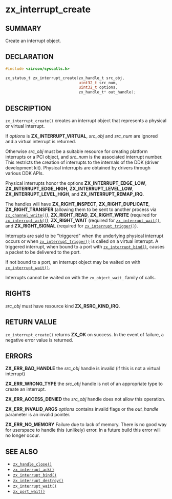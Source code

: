 # zx_interrupt_create

## SUMMARY

<!-- Contents of this heading updated by update-docs-from-fidl, do not edit. -->

Create an interrupt object.

## DECLARATION

<!-- Contents of this heading updated by update-docs-from-fidl, do not edit. -->

```c
#include <zircon/syscalls.h>

zx_status_t zx_interrupt_create(zx_handle_t src_obj,
                                uint32_t src_num,
                                uint32_t options,
                                zx_handle_t* out_handle);
```

## DESCRIPTION

`zx_interrupt_create()` creates an interrupt object that represents a physical
or virtual interrupt.

If *options* is **ZX_INTERRUPT_VIRTUAL**, *src_obj* and *src_num* are ignored and
a virtual interrupt is returned.

Otherwise *src_obj* must be a suitable resource for creating platform interrupts
or a PCI object, and *src_num* is the associated interrupt number.  This restricts
the creation of interrupts to the internals of the DDK (driver development kit).
Physical interrupts are obtained by drivers through various DDK APIs.

Physical interrupts honor the options **ZX_INTERRUPT_EDGE_LOW**, **ZX_INTERRUPT_EDGE_HIGH**,
**ZX_INTERRUPT_LEVEL_LOW**, **ZX_INTERRUPT_LEVEL_HIGH**, and **ZX_INTERRUPT_REMAP_IRQ**.

The handles will have **ZX_RIGHT_INSPECT**, **ZX_RIGHT_DUPLICATE**, **ZX_RIGHT_TRANSFER**
(allowing them to be sent to another process via [`zx_channel_write()`]), **ZX_RIGHT_READ**,
**ZX_RIGHT_WRITE** (required for [`zx_interrupt_ack()`]), **ZX_RIGHT_WAIT** (required for
[`zx_interrupt_wait()`], and **ZX_RIGHT_SIGNAL** (required for [`zx_interrupt_trigger()`]).

Interrupts are said to be "triggered" when the underlying physical interrupt occurs
or when [`zx_interrupt_trigger()`] is called on a virtual interrupt.  A triggered interrupt,
when bound to a port with [`zx_interrupt_bind()`], causes a packet to be delivered to the port.

If not bound to a port, an interrupt object may be waited on with [`zx_interrupt_wait()`].

Interrupts cannot be waited on with the `zx_object_wait_` family of calls.

## RIGHTS

<!-- Contents of this heading updated by update-docs-from-fidl, do not edit. -->

*src_obj* must have resource kind **ZX_RSRC_KIND_IRQ**.

## RETURN VALUE

`zx_interrupt_create()` returns **ZX_OK** on success. In the event
of failure, a negative error value is returned.

## ERRORS

**ZX_ERR_BAD_HANDLE** the *src_obj* handle is invalid (if this is not a virtual interrupt)

**ZX_ERR_WRONG_TYPE** the *src_obj* handle is not of an appropriate type to create an interrupt.

**ZX_ERR_ACCESS_DENIED** the *src_obj* handle does not allow this operation.

**ZX_ERR_INVALID_ARGS** *options* contains invalid flags or the *out_handle*
parameter is an invalid pointer.

**ZX_ERR_NO_MEMORY**  Failure due to lack of memory.
There is no good way for userspace to handle this (unlikely) error.
In a future build this error will no longer occur.

## SEE ALSO

 - [`zx_handle_close()`]
 - [`zx_interrupt_ack()`]
 - [`zx_interrupt_bind()`]
 - [`zx_interrupt_destroy()`]
 - [`zx_interrupt_wait()`]
 - [`zx_port_wait()`]

<!-- References updated by update-docs-from-fidl, do not edit. -->

[`zx_channel_write()`]: channel_write.md
[`zx_handle_close()`]: handle_close.md
[`zx_interrupt_ack()`]: interrupt_ack.md
[`zx_interrupt_bind()`]: interrupt_bind.md
[`zx_interrupt_destroy()`]: interrupt_destroy.md
[`zx_interrupt_trigger()`]: interrupt_trigger.md
[`zx_interrupt_wait()`]: interrupt_wait.md
[`zx_port_wait()`]: port_wait.md
